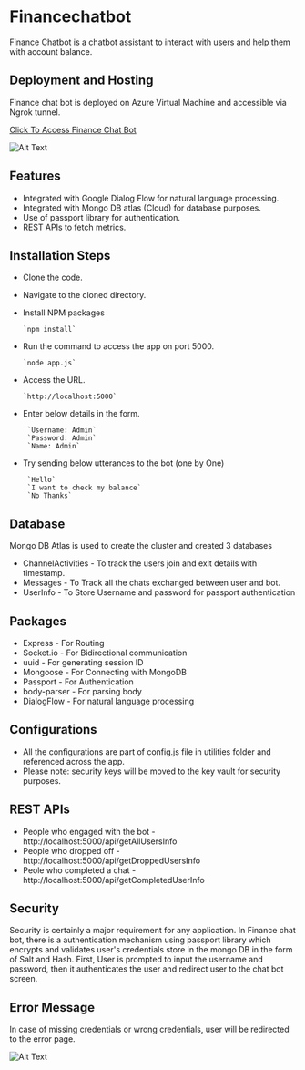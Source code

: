 # Financechatbot

Finance Chatbot is a chatbot assistant to interact with users and help them with account balance.

## Deployment and Hosting

Finance chat bot is deployed on Azure Virtual Machine and accessible via Ngrok tunnel. 

[Click To Access Finance Chat Bot](https://37021e01a942.ngrok.io/)

![Alt Text](https://imagesfinancechatbot.blob.core.windows.net/finchatbot/Finchatbot.gif)

## Features

* Integrated with Google Dialog Flow for natural language processing.
* Integrated with Mongo DB atlas (Cloud) for database purposes.
* Use of passport library for authentication.
* REST APIs to fetch metrics.

## Installation Steps

* Clone the code.
* Navigate to the cloned directory.
* Install NPM packages

      `npm install`

* Run the command to access the app on port 5000.

      `node app.js`

* Access the URL.
  
      `http://localhost:5000`

* Enter below details in the form.

       `Username: Admin`
       `Password: Admin`
       `Name: Admin`

* Try sending below utterances to the bot (one by One)

       `Hello`
       `I want to check my balance`
       `No Thanks`
       
## Database
  
  Mongo DB Atlas is used to create the cluster and created 3 databases
          
* ChannelActivities - To track the users join and exit details with timestamp.
* Messages - To Track all the chats exchanged between user and bot.
* UserInfo - To Store Username and password for passport authentication

## Packages

* Express - For Routing
* Socket.io - For Bidirectional communication
* uuid - For generating session ID
* Mongoose - For Connecting with MongoDB
* Passport - For Authentication
* body-parser - For parsing body
* DialogFlow - For natural language processing

## Configurations

* All the configurations are part of config.js file in utilities folder and referenced across the app.
* Please note: security keys will be moved to the key vault for security purposes.
  
## REST APIs

* People who engaged with the bot - http://localhost:5000/api/getAllUsersInfo
* People who dropped off - http://localhost:5000/api/getDroppedUsersInfo
* Peole who completed a chat - http://localhost:5000/api/getCompletedUserInfo

## Security

Security is certainly a major requirement for any application. In Finance chat bot, there is a authentication mechanism using passport library which encrypts and validates user's credentials store in the mongo DB in the form of Salt and Hash. First, User is prompted to input the username and password, then it authenticates the user and redirect user to the chat bot screen.

## Error Message

In case of missing credentials or wrong credentials, user will be redirected to the error page.


![Alt Text](https://imagesfinancechatbot.blob.core.windows.net/finchatbot/Finchatbot.JPG)

  
